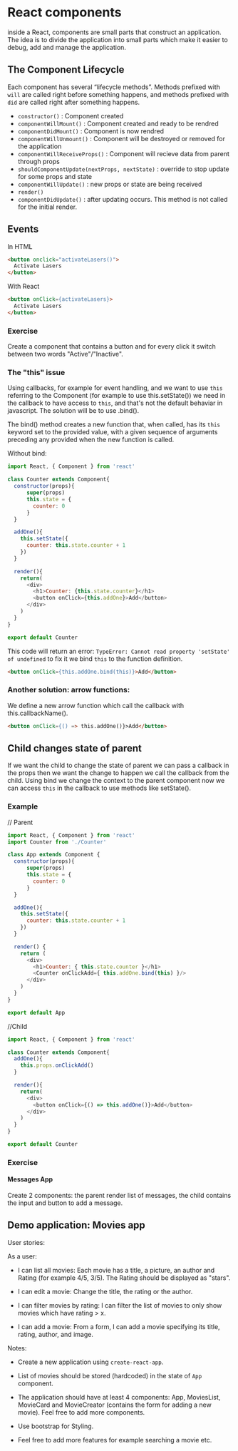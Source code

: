# React components
inside a React, components are small parts that construct an application. The idea is to divide the application into small parts which make it easier to debug, add and manage the application.


## The Component Lifecycle
Each component has several “lifecycle methods”. Methods prefixed with `will` are called right before something happens, and methods prefixed with `did` are called right after something happens.

- `constructor()` : Component created
- `componentWillMount()` : Component created and ready to be rendred
- `componentDidMount()` : Component is now rendred
- `componentWillUnmount()` : Component will be destroyed or removed for the application
- `componentWillReceiveProps()` : Component will recieve data from parent through props
- `shouldComponentUpdate(nextProps, nextState)` : override to stop update for some props and state
- `componentWillUpdate()` : new props or state are being received
- `render()`
- `componentDidUpdate()` : after updating occurs. This method is not called for the initial render.


## Events
In HTML

```html
<button onclick="activateLasers()">
  Activate Lasers
</button>
```

With React

```html
<button onClick={activateLasers}>
  Activate Lasers
</button>
```

### Exercise
Create a component that contains a button and for every click it switch between two words "Active"/"Inactive".


### The "this" issue
Using callbacks, for example for event handling, and we want to use `this` referring to the Component (for example to use this.setState()) we need in the callback to have access to `this`, and that's not the default behaviar in javascript. The solution will be to use .bind().

The bind() method creates a new function that, when called, has its `this` keyword set to the provided value, with a given sequence of arguments preceding any provided when the new function is called.

Without bind:

```javascript
import React, { Component } from 'react'

class Counter extends Component{
  constructor(props){
      super(props)
      this.state = {
        counter: 0
      }
  }

  addOne(){
    this.setState({
      counter: this.state.counter + 1
    })
  }

  render(){
    return(
      <div>
        <h1>Counter: {this.state.counter}</h1>
        <button onClick={this.addOne}>Add</button>
      </div>
    )
  }
}

export default Counter
````

This code will return an error: `TypeError: Cannot read property 'setState' of undefined`
to fix it we bind `this` to the function definition.

```html
<button onClick={this.addOne.bind(this)}>Add</button>
```


### Another solution: arrow functions:
We define a new arrow function which call the callback with this.callbackName().

```html
<button onClick={() => this.addOne()}>Add</button>
```

## Child changes state of parent
If we want the child to change the state of parent we can pass a callback in the props then we want the change to happen we call the callback from the child. Using bind we change the context to the parent component now we can access `this` in the callback to use methods like setState().

### Example
// Parent
```javascript
import React, { Component } from 'react'
import Counter from './Counter'

class App extends Component {
  constructor(props){
      super(props)
      this.state = {
        counter: 0
      }
  }

  addOne(){
    this.setState({
      counter: this.state.counter + 1
    })
  }

  render() {
    return (
      <div>
        <h1>Counter: { this.state.counter }</h1>
        <Counter onClickAdd={ this.addOne.bind(this) }/>
      </div>
    )
  }
}

export default App
```

//Child

```javascript
import React, { Component } from 'react'

class Counter extends Component{
  addOne(){
    this.props.onClickAdd()
  }

  render(){
    return(
      <div>
        <button onClick={() => this.addOne()}>Add</button>
      </div>
    )
  }
}

export default Counter
```

### Exercise
#### Messages App
Create 2 components: the parent render list of messages, the child contains the input and button to add a message.

## Demo application: Movies app
User stories:

As a user:
- I can list all movies: Each movie has a title, a picture, an author and Rating (for example 4/5, 3/5). The Rating should be displayed as "stars".

- I can edit a movie: Change the title, the rating or the author.

- I can filter movies by rating: I can filter the list of movies to only show movies which have rating > x.

- I can add a movie: From a form, I can add a movie specifying its title, rating, author, and image.


Notes:
- Create a new application using `create-react-app`.

- List of movies should be stored (hardcoded) in the state of `App` component.

- The application should have at least 4 components: App, MoviesList, MovieCard and MovieCreator (contains the form for adding a new movie). Feel free to add more components.

- Use bootstrap for Styling.

- Feel free to add more features for example searching a movie etc.
